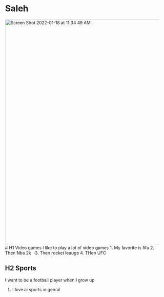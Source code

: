 # Saleh
 <img width="739" alt="Screen Shot 2022-01-18 at 11 34 49 AM" src="https://user-images.githubusercontent.com/97945984/149910285-e61d8461-0bf0-4f84-8726-5c0801b3383c.png">
 # H1 Video games 
 I like to play a lot of video games
 1. My favorite is fifa
2. Then Nba 2k 
⋅⋅3. Then rocket leauge 
4. THen UFC

## H2 Sports
I want to be a football player when I grow up 
1. I love al sports in genral 

